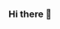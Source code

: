 ### Hi there 👋

<!--
**HariomJoshi/HariomJoshi** is a ✨ _special_ ✨ repository because its `README.md` (this file) appears on your GitHub profile.

Here are some ideas to get you started:

- 🔭 I'm currently a Student
- 🌱 I’m currently learning Artificial Intelligence and Machine Learning
- 👯 I’m looking to collaborate on projects
- 🤔 I’m looking for help with ...
- 💬 Ask me about ...
- 📫 How to reach me: goodhariom@gmail.com
- 😄 Pronouns: ...
- ⚡ Fun fact: ...
-->
